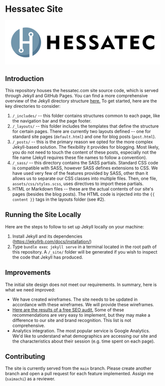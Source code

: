 # Hessatec Site

![Hessatec logo.](logo.png)

## Introduction

This repository houses the hessatec.com site source code, which is served through Jekyll and GitHub Pages. You can find a more comprehensive overview of the Jekyll directory structure [here.](https://jekyllrb.com/docs/structure/) To get started, here are the key directories to consider:

1. `/_includes/` -- this folder contains structures common to each page, like the navigation bar and the page footer.
2. `/_layouts/` -- this folder includes the templates that define the structure for certain pages. There are currently two layouts defined -- one for standard site pages (`default.html`) and one for blog posts (`post.html`).
3. `/_posts/` -- this is the primary reason we opted for the more complex Jekyll-based solution. The flexibility it provides for blogging. Most likely, you do not need to touch the content of these posts, especially not the file name (Jekyll requires these file names to follow a convention).
4. `/_sass/` -- this directory contains the SASS partials. Standard CSS code is compatible with SASS, however SASS defines extensions to CSS. We have used very few of the features provided by SASS, other than it allows us to separate our CSS classes into multiple files. Then, one file, `assets/css/styles.scss`, uses directives to import these partials.
5. HTML or Markdown files -- these are the actual contents of our site's pages (besides the blog posts). The HTML code is injected into the `{{ content }}` tags in the layouts folder (see #2).

## Running the Site Locally

Here are the steps to follow to set up Jekyll locally on your machine:

1. Install Jekyll and its dependencies (https://jekyllrb.com/docs/installation/)
2. Type `bundle exec jekyll serve` in a terminal located in the root path of this repository. A `/_site/` folder will be generated if you wish to inspect the code that Jekyll has produced.

## Improvements

The initial site design does not meet our requirements. In summary, here is what we need improved:

- We have created wireframes. The site needs to be updated in accordance with these wireframes. We will provide these wireframes. 
- [Here are the results of a free SEO audit.](https://seositecheckup.com/seo-audit/hessatec.com) Some of these recommendations are very easy to implement, but they may make a difference to our site and brand recognition. This list is not comprehensive.
- Analytics integration. The most popular service is Google Analytics. We'd like to understand what demographics are accessing our site and the characteristics about their session (e.g. time spent on each page).

## Contributing

The site is currently served from the `main` branch. Please create another branch and open a pull request for each feature implemented. Assign me (`saimachi`) as a reviewer.
